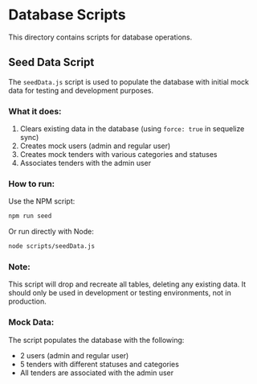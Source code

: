 # Database Scripts

This directory contains scripts for database operations.

## Seed Data Script

The `seedData.js` script is used to populate the database with initial mock data for testing and development purposes.

### What it does:

1. Clears existing data in the database (using `force: true` in sequelize sync)
2. Creates mock users (admin and regular user)
3. Creates mock tenders with various categories and statuses
4. Associates tenders with the admin user

### How to run:

Use the NPM script:

```bash
npm run seed
```

Or run directly with Node:

```bash
node scripts/seedData.js
```

### Note:

This script will drop and recreate all tables, deleting any existing data. It should only be used in development or testing environments, not in production.

### Mock Data:

The script populates the database with the following:

- 2 users (admin and regular user)
- 5 tenders with different statuses and categories
- All tenders are associated with the admin user
